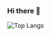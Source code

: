 ### Hi there 👋


![Top Langs](https://github-readme-stats.vercel.app/api/top-langs/?username=Saleh-Alikhani&size_weight=0.5&count_weight=0.5)
<!--
**Saleh-Alikhani/Saleh-Alikhani** is a ✨ _special_ ✨ repository because its `README.md` (this file) appears on your GitHub profile.

Here are some ideas to get you started:

- 🔭 I’m currently working on ...
- 🌱 I’m currently learning ...
- 👯 I’m looking to collaborate on ...
- 🤔 I’m looking for help with ...
- 💬 Ask me about ...
- 📫 How to reach me: ...
- 😄 Pronouns: ...
- ⚡ Fun fact: ...
-->
